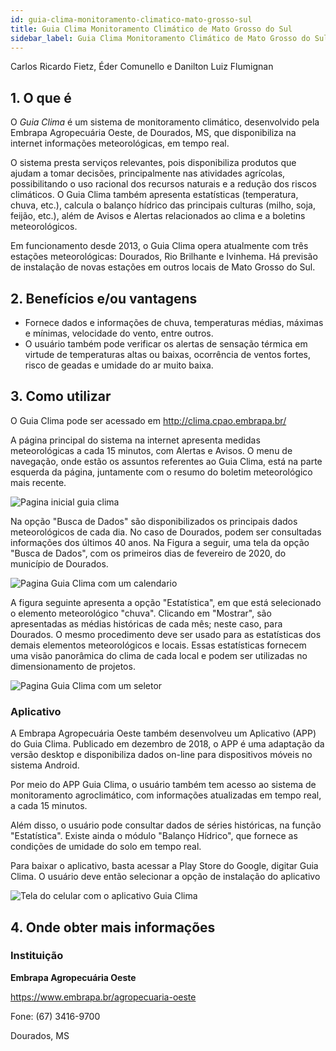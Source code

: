 ```yaml
---
id: guia-clima-monitoramento-climatico-mato-grosso-sul
title: Guia Clima Monitoramento Climático de Mato Grosso do Sul
sidebar_label: Guia Clima Monitoramento Climático de Mato Grosso do Sul
---
```


<div className="center-textArticle">Carlos Ricardo Fietz, Éder Comunello e Danilton Luiz Flumignan</div>

## **1. O que é**

O _Guia Clima_ é um sistema de monitoramento climático,
desenvolvido pela Embrapa Agropecuária Oeste, de Dourados,
MS, que disponibiliza na internet informações meteorológicas,
em tempo real.

O sistema presta serviços relevantes, pois disponibiliza produtos
que ajudam a tomar decisões, principalmente nas atividades
agrícolas, possibilitando o uso racional dos recursos naturais e a
redução dos riscos climáticos. O Guia Clima também apresenta
estatísticas (temperatura, chuva, etc.), calcula o balanço hídrico
das principais culturas (milho, soja, feijão, etc.), além de Avisos e
Alertas relacionados ao clima e a boletins meteorológicos.

Em funcionamento desde 2013, o Guia Clima opera atualmente
com três estações meteorológicas: Dourados, Rio Brilhante e
Ivinhema. Há previsão de instalação de novas estações em
outros locais de Mato Grosso do Sul.

## **2. Benefícios e/ou vantagens**

- Fornece dados e informações de chuva, temperaturas
  médias, máximas e mínimas, velocidade do vento, entre
  outros.
- O usuário também pode verificar os alertas de sensação
  térmica em virtude de temperaturas altas ou baixas,
  ocorrência de ventos fortes, risco de geadas e umidade do ar
  muito baixa.

## **3. Como utilizar**

O Guia Clima pode ser acessado em
http://clima.cpao.embrapa.br/

A página principal do sistema na internet apresenta medidas
meteorológicas a cada 15 minutos, com Alertas e Avisos. O menu
de navegação, onde estão os assuntos referentes ao Guia Clima,
está na parte esquerda da página, juntamente com o resumo do
boletim meteorológico mais recente.

![Pagina inicial guia clima](./img/docs/31_guia_clima/FOTO_01.jpg)

Na opção "Busca de Dados" são disponibilizados os principais
dados meteorológicos de cada dia. No caso de Dourados, podem
ser consultadas informações dos últimos 40 anos. Na Figura a
seguir, uma tela da opção "Busca de Dados", com os primeiros
dias de fevereiro de 2020, do município de Dourados.

![Pagina Guia Clima com um calendario](./img/docs/31_guia_clima/FOTO_02.jpg)

A figura seguinte apresenta a opção "Estatística", em que está
selecionado o elemento meteorológico "chuva". Clicando em
"Mostrar", são apresentadas as médias históricas de cada mês;
neste caso, para Dourados. O mesmo procedimento deve ser
usado para as estatísticas dos demais elementos
meteorológicos e locais. Essas estatísticas fornecem uma visão
panorâmica do clima de cada local e podem ser utilizadas no
dimensionamento de projetos.

![Pagina Guia Clima com um seletor](./img/docs/31_guia_clima/FOTO_03.jpg)

### Aplicativo

A Embrapa Agropecuária Oeste também desenvolveu um
Aplicativo (APP) do Guia Clima. Publicado em dezembro de
2018, o APP é uma adaptação da versão desktop e disponibiliza
dados on-line para dispositivos móveis no sistema Android.

Por meio do APP Guia Clima, o usuário também tem acesso ao
sistema de monitoramento agroclimático, com informações
atualizadas em tempo real, a cada 15 minutos.

Além disso, o usuário pode consultar dados de séries históricas,
na função "Estatística". Existe ainda o módulo "Balanço Hídrico",
que fornece as condições de umidade do solo em tempo real.

Para baixar o aplicativo, basta acessar a Play Store do Google,
digitar Guia Clima. O usuário deve então selecionar a opção de
instalação do aplicativo

![Tela do celular com o aplicativo Guia Clima](./img/docs/31_guia_clima/FOTO_04.jpg)

## **4. Onde obter mais informações**

### Instituição

**Embrapa Agropecuária Oeste**

https://www.embrapa.br/agropecuaria-oeste

Fone: (67) 3416-9700

Dourados, MS
